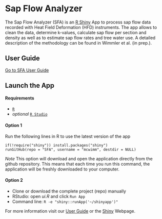 # Sap Flow Analyzer

The Sap Flow Analyzer (SFA) is an [R Shiny](https://shiny.rstudio.com/) App to process sap flow data recorded with Heat Field Deformation (HFD) instruments. The app allows to clean the data, determine k-values, calculate sap flow per section and density as well as to estimate sap flow rates and tree water use. A detailed description of the methodology can be found in Wimmler et al. (in prep.).

## User Guide

[Go to SFA User Guide](https://hackmd.io/@-Zyj5KK8QtCu0gqPrdZVGA/rkNXyruZs)

## Launch the App

#### Requirements

- [`R`](https://cran.r-project.org/)
- *optional* [`R Studio`](https://www.rstudio.com/)

  
#### Option 1

Run the following lines in R to use the latest version of the app

```
if(!require("shiny")) install.packages("shiny")
runGitHub(repo = "SFA", username = "mcwimm", destdir = NULL)
```

*Note*
This option will download and open the application directly from the github repository.
This means that each time you run this command, the application will be freshly downloaded to your computer.

#### Option 2

- Clone or download the complete project (repo) manually
- RStudio: open _ui.R_ and click `Run App`
- Command line: ``R -e "shiny::runApp('~/shinyapp')"``

For more information visit our [User Guide](https://hackmd.io/@-Zyj5KK8QtCu0gqPrdZVGA/rkNXyruZs) or the [Shiny](https://shiny.rstudio.com/articles/basics.html) Webpage.
